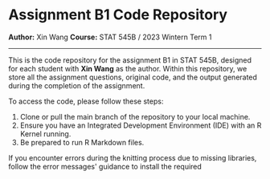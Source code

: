 # Assignment B1 Code Repository
**Author:** Xin Wang
**Course:** STAT 545B / 2023 Wintern Term 1

---

This is the code repository for the assignment B1 in STAT 545B, designed for each student with **Xin Wang** as the author. Within this repository, we store all the assignment questions, original code, and the output generated during the completion of the assignment.

To access the code, please follow these steps:

1. Clone or pull the main branch of the repository to your local machine.
2. Ensure you have an Integrated Development Environment (IDE) with an R Kernel running.
3. Be prepared to run R Markdown files.

If you encounter errors during the knitting process due to missing libraries, follow the error messages' guidance to install the required
